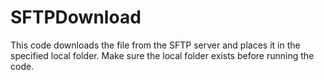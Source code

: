 # SFTPDownload
This code downloads the file from the SFTP server and places it in the specified local folder.
Make sure the local folder exists before running the code.
